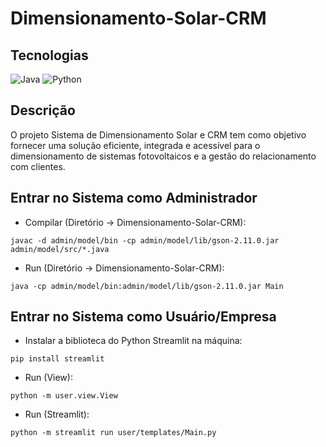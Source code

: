 # Dimensionamento-Solar-CRM

## Tecnologias
![Java](https://img.shields.io/badge/Java-ED8B00?style=flat&logo=openjdk&logoColor=white) ![Python](https://img.shields.io/badge/Python-3776AB?style=flat&logo=python&logoColor=white)

## Descrição
O projeto Sistema de Dimensionamento Solar e CRM tem como objetivo fornecer uma solução eficiente, integrada e acessível para o dimensionamento de sistemas fotovoltaicos e a gestão do relacionamento com clientes.

## Entrar no Sistema como Administrador
- Compilar (Diretório -> Dimensionamento-Solar-CRM):
```
javac -d admin/model/bin -cp admin/model/lib/gson-2.11.0.jar admin/model/src/*.java
```

- Run (Diretório -> Dimensionamento-Solar-CRM):
```
java -cp admin/model/bin:admin/model/lib/gson-2.11.0.jar Main
```

## Entrar no Sistema como Usuário/Empresa
- Instalar a biblioteca do Python Streamlit na máquina:
```
pip install streamlit
```

- Run (View):
```
python -m user.view.View
```


- Run (Streamlit):
```
python -m streamlit run user/templates/Main.py
```


